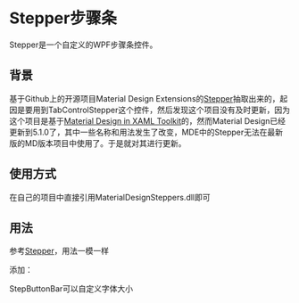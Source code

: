 # Stepper步骤条

Stepper是一个自定义的WPF步骤条控件。

## 背景

基于Github上的开源项目Material Design Extensions的[Stepper](https://spiegelp.github.io/MaterialDesignExtensions/#documentation/stepper)抽取出来的，起因是要用到TabControlStepper这个控件，然后发现这个项目没有及时更新，因为这个项目是基于[Material Design in XAML Toolkit](https://github.com/MaterialDesignInXAML/MaterialDesignInXamlToolkit)的，然而Material Design已经更新到5.1.0了，其中一些名称和用法发生了改变，MDE中的Stepper无法在最新版的MD版本项目中使用了。于是就对其进行更新。

## 使用方式

在自己的项目中直接引用MaterialDesignSteppers.dll即可

## 用法

参考[Stepper](https://spiegelp.github.io/MaterialDesignExtensions/#documentation/stepper)，用法一模一样

添加：

StepButtonBar可以自定义字体大小

